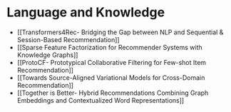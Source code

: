 # Language and Knowledge

- [[Transformers4Rec- Bridging the Gap between NLP and Sequential & Session-Based Recommendation]]
- [[Sparse Feature Factorization for Recommender Systems with Knowledge Graphs]]
- [[ProtoCF- Prototypical Collaborative Filtering for Few-shot Item Recommendation]]
- [[Towards Source-Aligned Variational Models for Cross-Domain Recommendation]]
- [[Together is Better- Hybrid Recommendations Combining Graph Embeddings and Contextualized Word Representations]]
